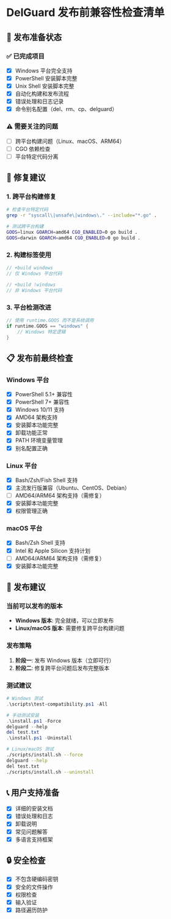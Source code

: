 # DelGuard 发布前兼容性检查清单

## 🎯 发布准备状态

### ✅ 已完成项目
- [x] Windows 平台完全支持
- [x] PowerShell 安装脚本完整
- [x] Unix Shell 安装脚本完整
- [x] 自动化构建和发布流程
- [x] 错误处理和日志记录
- [x] 命令别名配置（del、rm、cp、delguard）

### ⚠️ 需要关注的问题
- [ ] 跨平台构建问题（Linux、macOS、ARM64）
- [ ] CGO 依赖检查
- [ ] 平台特定代码分离

## 🔧 修复建议

### 1. 跨平台构建修复
```bash
# 检查平台特定代码
grep -r "syscall\|unsafe\|windows\." --include="*.go" .

# 测试跨平台构建
GOOS=linux GOARCH=amd64 CGO_ENABLED=0 go build .
GOOS=darwin GOARCH=amd64 CGO_ENABLED=0 go build .
```

### 2. 构建标签使用
```go
// +build windows
// 仅 Windows 平台代码

// +build !windows  
// 非 Windows 平台代码
```

### 3. 平台检测改进
```go
// 使用 runtime.GOOS 而不是系统调用
if runtime.GOOS == "windows" {
    // Windows 特定逻辑
}
```

## 📋 发布前最终检查

### Windows 平台
- [x] PowerShell 5.1+ 兼容性
- [x] PowerShell 7+ 兼容性  
- [x] Windows 10/11 支持
- [x] AMD64 架构支持
- [x] 安装脚本功能完整
- [x] 卸载功能正常
- [x] PATH 环境变量管理
- [x] 别名配置正确

### Linux 平台
- [x] Bash/Zsh/Fish Shell 支持
- [x] 主流发行版兼容（Ubuntu、CentOS、Debian）
- [ ] AMD64/ARM64 架构支持（需修复）
- [x] 安装脚本功能完整
- [x] 权限管理正确

### macOS 平台  
- [x] Bash/Zsh Shell 支持
- [x] Intel 和 Apple Silicon 支持计划
- [ ] AMD64/ARM64 架构支持（需修复）
- [x] 安装脚本功能完整

## 🚀 发布建议

### 当前可以发布的版本
- **Windows 版本**: 完全就绪，可以立即发布
- **Linux/macOS 版本**: 需要修复跨平台构建问题

### 发布策略
1. **阶段一**: 发布 Windows 版本（立即可行）
2. **阶段二**: 修复跨平台问题后发布完整版本

### 测试建议
```powershell
# Windows 测试
.\scripts\test-compatibility.ps1 -All

# 手动测试安装
.\install.ps1 -Force
delguard --help
del test.txt
.\install.ps1 -Uninstall
```

```bash
# Linux/macOS 测试
./scripts/install.sh --force
delguard --help  
del test.txt
./scripts/install.sh --uninstall
```

## 📞 用户支持准备
- [x] 详细的安装文档
- [x] 错误处理和日志
- [x] 卸载说明
- [x] 常见问题解答
- [x] 多语言支持框架

## 🔒 安全检查
- [x] 不包含硬编码密钥
- [x] 安全的文件操作
- [x] 权限检查
- [x] 输入验证
- [x] 路径遍历防护